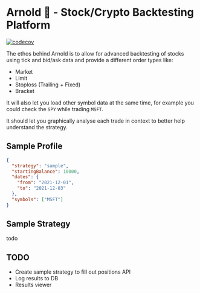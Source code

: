 # Arnold 💪 - Stock/Crypto Backtesting Platform

[![codecov](https://codecov.io/gh/ant-fx/arnold-backtester/branch/main/graph/badge.svg?token=1CF7QD9N5O)](https://codecov.io/gh/ant-fx/arnold-backtester)

The ethos behind Arnold is to allow for advanced backtesting of stocks using
tick and bid/ask data and provide a different order types like:

- Market
- Limit
- Stoploss (Trailing + Fixed)
- Bracket

It will also let you load other symbol data at the same time, for example you
could check the `SPY` while trading `MSFT`.

It should let you graphically analyse each trade in context to better help
understand the strategy.

## Sample Profile

```json
{
  "strategy": "sample",
  "startingBalance": 10000,
  "dates": {
    "from": "2021-12-01",
    "to": "2021-12-03"
  },
  "symbols": ["MSFT"]
}
```

## Sample Strategy

todo

## TODO

- Create sample strategy to fill out positions API
- Log results to DB
- Results viewer
